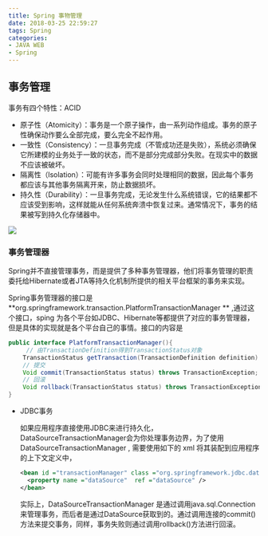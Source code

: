 ```yaml
---
title: Spring 事物管理
date: 2018-03-25 22:59:27
tags: Spring
categories: 
- JAVA WEB
- Spring
---
```


## 事务管理

<!--more-->

事务有四个特性：ACID

- 原子性（Atomicity）：事务是一个原子操作，由一系列动作组成。事务的原子性确保动作要么全部完成，要么完全不起作用。
- 一致性（Consistency）：一旦事务完成（不管成功还是失败），系统必须确保它所建模的业务处于一致的状态，而不是部分完成部分失败。在现实中的数据不应该被破坏。
- 隔离性（lsolation）：可能有许多事务会同时处理相同的数据，因此每个事务都应该与其他事务隔离开来，防止数据损坏。
- 持久性（Durability）：一旦事务完成，无论发生什么系统错误，它的结果都不应该受到影响，这样就能从任何系统奔溃中恢复过来。通常情况下，事务的结果被写到持久化存储器中。

![](http://img.blog.csdn.net/20160324011156424)





### 事务管理器

Spring并不直接管理事务，而是提供了多种事务管理器，他们将事务管理的职责委托给Hibernate或者JTA等持久化机制所提供的相关平台框架的事务来实现。

Spring事务管理器的接口是 **org.springframework.transaction.PlatformTransactionManager ** ,通过这个接口，sping 为各个平台如JDBC、Hibernate等都提供了对应的事务管理器，但是具体的实现就是各个平台自己的事情。接口的内容是

```java
public interface PlatformTransactionManager(){
	 // 由TransactionDefinition得到TransactionStatus对象
    TransactionStatus getTransaction(TransactionDefinition definition) throws TransactionException; 
    // 提交
    Void commit(TransactionStatus status) throws TransactionException;  
    // 回滚
    Void rollback(TransactionStatus status) throws TransactionException;  
}
```



- JDBC事务

  如果应用程序直接使用JDBC来进行持久化，DataSourceTransactionManager会为你处理事务边界，为了使用DataSourceTransactionManager , 需要使用如下的 xml 将其装配到应用程序的上下文定义中，

  ```xml
  <bean id ="transactionManager" class ="org.springframework.jdbc.datasource.DataSourceTransactionManager">
  	<property name ="dataSource"  ref ="dataSource" />
  </bean>
  ```

  实际上，DataSourceTransactionManager 是通过调用java.sql.Connection来管理事务，而后者是通过DataSource获取到的。通过调用连接的commit()方法来提交事务，同样，事务失败则通过调用rollback()方法进行回滚。
